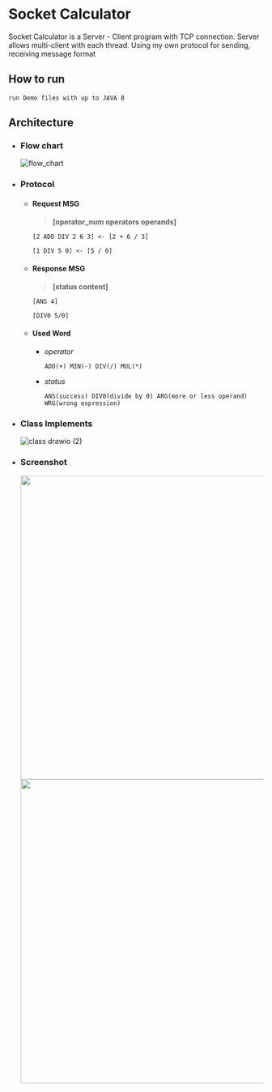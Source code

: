 # Socket Calculator
Socket Calculator is a Server - Client program with TCP connection. Server allows multi-client with each thread. Using my own protocol for sending, receiving message format

## How to run

    run Demo files with up to JAVA 8

## Architecture
- ### Flow chart
  ![flow_chart](https://user-images.githubusercontent.com/76048647/135282514-92a48e00-5baf-4aaa-9f6e-2c6d7796029e.png)


- ### Protocol
  - #### Request MSG
    > **[operator_num operators operands]**
        
        [2 ADD DIV 2 6 3] <- [2 + 6 / 3]
        
        [1 DIV 5 0] <- [5 / 0]
  - #### Response MSG
    > **[status content]**
    
        [ANS 4]
    
        [DIV0 5/0]
  - #### Used Word
    * *operator*
          
          ADD(+) MIN(-) DIV(/) MUL(*)
    
    * *status*
          
          ANS(success) DIV0(divide by 0) ARG(more or less operand) WRG(wrong expression)

- ### Class Implements
  
  ![class drawio (2)](https://user-images.githubusercontent.com/76048647/135292009-5a2f1857-e620-41b1-bc97-39eab841593d.png)
  
- ### Screenshot
  
  <img src="https://user-images.githubusercontent.com/76048647/135550284-d5f99b7b-c05e-48e1-af57-116ba98f4f3f.PNG" width="600">
  <img src="https://user-images.githubusercontent.com/76048647/135550468-ddb86e5b-50ff-4f9d-9f21-123b72b6c57e.PNG" width="600">

